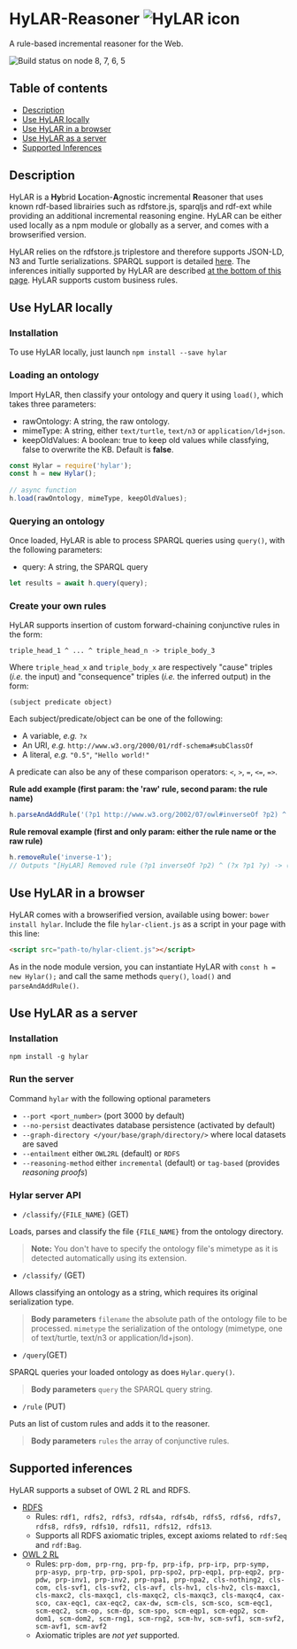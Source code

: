 # HyLAR-Reasoner ![HyLAR icon](https://raw.githubusercontent.com/ucbl/HyLAR-Reasoner/master/hylar-icon.png) 

A rule-based incremental reasoner for the Web.

![Build status on node 8, 7, 6, 5](https://api.travis-ci.org/ucbl/HyLAR-Reasoner.svg?branch=master)

## Table of contents

- [Description](#description)
- [Use HyLAR locally](#use-hylar-locally)
- [Use HyLAR in a browser](#use-hylar-in-a-browser)
- [Use HyLAR as a server](#use-hylar-as-a-server)
- [Supported Inferences](#supported-inferences)

## Description

HyLAR is a **Hy**brid **L**ocation-**A**gnostic incremental **R**easoner that uses known rdf-based librairies such as rdfstore.js, sparqljs and rdf-ext while providing an additional incremental reasoning engine. HyLAR can be either used locally as a npm module or globally as a server, and comes with a browserified version.

HyLAR relies on the rdfstore.js triplestore and therefore supports JSON-LD, N3 and Turtle serializations.
SPARQL support is detailed [here](https://github.com/antoniogarrote/rdfstore-js#sparql-support). The inferences initially supported by HyLAR are described [at the bottom of this page](#supported-inferences). HyLAR supports custom business rules.

## Use HyLAR locally

### Installation

To use HyLAR locally, just launch
`npm install --save hylar`

### Loading an ontology

Import HyLAR, then classify your ontology and query it using `load()`,
which takes three parameters:
- rawOntology: A string, the raw ontology.
- mimeType: A string, either `text/turtle`, `text/n3` or `application/ld+json`.
- keepOldValues: A boolean: true to keep old values while classfying, false to overwrite the KB. Default is **false**.

```javascript
const Hylar = require('hylar');
const h = new Hylar();
    
// async function
h.load(rawOntology, mimeType, keepOldValues);
```

### Querying an ontology

Once loaded, HyLAR is able to process SPARQL queries using `query()`, with the following parameters:

- query: A string, the SPARQL query

```javascript
let results = await h.query(query);
```

### Create your own rules

HyLAR supports insertion of custom forward-chaining conjunctive rules in the form:
```
triple_head_1 ^ ... ^ triple_head_n -> triple_body_3
```
Where `triple_head_x` and `triple_body_x` are respectively "cause" triples (*i.e.* the input) and "consequence" triples (*i.e.* the inferred output) in the form:
```
(subject predicate object)
```
Each subject/predicate/object can be one of the following:
- A variable, *e.g.* `?x`
- An URI, *e.g.* `http://www.w3.org/2000/01/rdf-schema#subClassOf`
- A literal, *e.g.* `"0.5"`, `"Hello world!"`

A predicate can also be any of these comparison operators: `<`, `>`, `=`, `<=`, `=>`.

**Rule add example (first param: the 'raw' rule, second param: the rule name)**

```javascript
h.parseAndAddRule('(?p1 http://www.w3.org/2002/07/owl#inverseOf ?p2) ^ (?x ?p1 ?y) -> (?y ?p2 ?x)', 'inverse-1');
```
**Rule removal example (first and only param: either the rule name or the raw rule)**

```javascript
h.removeRule('inverse-1');
// Outputs "[HyLAR] Removed rule (?p1 inverseOf ?p2) ^ (?x ?p1 ?y) -> (?y ?p2 ?x)" if succeeded.
```

## Use HyLAR in a browser

HyLAR comes with a browserified version, available using bower: `bower install hylar`. Include the file `hylar-client.js` as a script in your page with this line:
```html
<script src="path-to/hylar-client.js"></script>
```
As in the node module version, you can instantiate HyLAR with `const h = new Hylar();` and call the same methods `query()`, `load()` and `parseAndAddRule()`.

## Use HyLAR as a server

### Installation

`npm install -g hylar`

### Run the server

Command `hylar` with the following optional parameters

- `--port <port_number>` (port 3000 by default)
- `--no-persist` deactivates database persistence (activated by default)
- `--graph-directory </your/base/graph/directory/>` where local datasets are saved
- `--entailment` either ```OWL2RL``` (default) or ```RDFS```
- `--reasoning-method` either `incremental` (default) or `tag-based` (provides *reasoning proofs*)

### Hylar server API

- `/classify/{FILE_NAME}` (GET)

Loads, parses and classify the file `{FILE_NAME}` from the ontology directory.
> **Note:** You don't have to specify the ontology file's mimetype as it is detected automatically using its extension.

- `/classify/` (GET)

Allows classifying an ontology as a string, which requires its original serialization type.
> **Body parameters** 
>`filename` the absolute path of the ontology file to be processed.
> `mimetype` the serialization of the ontology (mimetype, one of text/turtle, text/n3 or application/ld+json).

- `/query`(GET)

SPARQL queries your loaded ontology as does `Hylar.query()`.

> **Body parameters**
> `query` the SPARQL query string.

- `/rule` (PUT)

Puts an list of custom rules and adds it to the reasoner.

> **Body parameters**
> `rules` the array of conjunctive rules.

## Supported inferences

HyLAR supports a subset of OWL 2 RL and RDFS.
- [RDFS](https://www.w3.org/TR/rdf-mt/#RDFSRules)
    - Rules:
`rdf1, rdfs2, rdfs3, rdfs4a, rdfs4b, rdfs5, rdfs6, rdfs7, rdfs8, rdfs9, rdfs10, rdfs11, rdfs12, rdfs13`.
    - Supports all RDFS axiomatic triples, except axioms related to `rdf:Seq` and `rdf:Bag`.    
- [OWL 2 RL](https://www.w3.org/TR/owl2-profiles/#Reasoning_in_OWL_2_RL_and_RDF_Graphs_using_Rules)
    - Rules: `prp-dom, prp-rng, prp-fp, prp-ifp, prp-irp, prp-symp, prp-asyp, prp-trp, prp-spo1, prp-spo2, prp-eqp1, prp-eqp2, prp-pdw, prp-inv1, prp-inv2, prp-npa1, prp-npa2, cls-nothing2, cls-com, cls-svf1, cls-svf2, cls-avf, cls-hv1, cls-hv2, cls-maxc1, cls-maxc2, cls-maxqc1, cls-maxqc2, cls-maxqc3, cls-maxqc4, cax-sco, cax-eqc1, cax-eqc2, cax-dw, scm-cls, scm-sco, scm-eqc1, scm-eqc2, scm-op, scm-dp, scm-spo, scm-eqp1, scm-eqp2, scm-dom1, scm-dom2, scm-rng1, scm-rng2, scm-hv, scm-svf1, scm-svf2, scm-avf1, scm-avf2`
    - Axiomatic triples are *not yet* supported.
